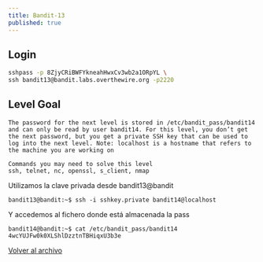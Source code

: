 ```yaml
---
title: Bandit-13
published: true
---
```


## [](#header-1)Login

```bash
sshpass -p 8ZjyCRiBWFYkneahHwxCv3wb2a1ORpYL \
ssh bandit13@bandit.labs.overthewire.org -p2220
```

## [](#header-1)Level Goal

```
The password for the next level is stored in /etc/bandit_pass/bandit14
and can only be read by user bandit14. For this level, you don’t get
the next password, but you get a private SSH key that can be used to
log into the next level. Note: localhost is a hostname that refers to
the machine you are working on

Commands you may need to solve this level
ssh, telnet, nc, openssl, s_client, nmap
```

Utilizamos la clave privada desde bandit13@bandit  

```
bandit13@bandit:~$ ssh -i sshkey.private bandit14@localhost
```

Y accedemos al fichero donde está almacenada la pass

```
bandit14@bandit:~$ cat /etc/bandit_pass/bandit14
4wcYUJFw0k0XLShlDzztnTBHiqxU3b3e
```

[Volver al archivo](archive)
